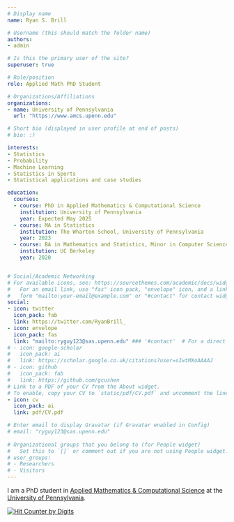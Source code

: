 ```yaml
---
# Display name
name: Ryan S. Brill

# Username (this should match the folder name)
authors:
- admin

# Is this the primary user of the site?
superuser: true

# Role/position
role: Applied Math PhD Student

# Organizations/Affiliations
organizations:
- name: University of Pennsylvania
  url: "https://www.amcs.upenn.edu"

# Short bio (displayed in user profile at end of posts)
# bio: :)

interests:
- Statistics
- Probability
- Machine Learning
- Statistics in Sports
- Statistical applications and case studies

education:
  courses:
  - course: PhD in Applied Mathematics & Computational Science
    institution: University of Pennsylvania
    year: Expected May 2025 
  - course: MA in Statistics
    institution: The Wharton School, University of Pennsylvania
    year: 2023
  - course: BA in Mathematics and Statistics, Minor in Computer Science
    institution: UC Berkeley
    year: 2020


# Social/Academic Networking
# For available icons, see: https://sourcethemes.com/academic/docs/widgets/#icons
#   For an email link, use "fas" icon pack, "envelope" icon, and a link in the
#   form "mailto:your-email@example.com" or "#contact" for contact widget.
social:
- icon: twitter
  icon_pack: fab
  link: https://twitter.com/RyanBrill_
- icon: envelope
  icon_pack: fas
  link: "mailto:ryguy123@sas.upenn.edu" ### '#contact'  # For a direct email link, use "mailto:test@example.org".
# - icon: google-scholar
#   icon_pack: ai
#   link: https://scholar.google.co.uk/citations?user=sIwtMXoAAAAJ
# - icon: github
#   icon_pack: fab
#   link: https://github.com/gcushen
# Link to a PDF of your CV from the About widget.
# To enable, copy your CV to `static/pdf/CV.pdf` and uncomment the lines below.  
- icon: cv
  icon_pack: ai
  link: pdf/CV.pdf

# Enter email to display Gravatar (if Gravatar enabled in Config)
# email: "ryguy123@sas.upenn.edu"
  
# Organizational groups that you belong to (for People widget)
#   Set this to `[]` or comment out if you are not using People widget.  
# user_groups:
# - Researchers
# - Visitors
---
```


<!---
I am a second year PhD student at the [University of Pennsylvania](https://www.upenn.edu) in [Applied Mathematics & Computational Science](https://www.amcs.upenn.edu). I'm interested in Bayesian statistics, statistical prediction, applied probability, mathematical modeling, and sports analytics.

For my undergraduate studies, I attended [UC Berkeley](https://www.berkeley.edu), where I double majored in [Mathematics](https://math.berkeley.edu) and [Statistics](https://statistics.berkeley.edu), and minored in [Computer Science](https://eecs.berkeley.edu). 
 
Please enjoy this picture of me at a [Husky Cafe](https://www.facebook.com/neverlandsiberians/) in Bangkok, Thailand.

See also my [**CV**](pdf/CV.pdf).
--->

I am a PhD student in [Applied Mathematics & Computational Science](https://www.amcs.upenn.edu) at the [University of Pennsylvania](https://www.upenn.edu).

<!---
where I am advised by [Adi Wyner]() 

and [Sameer Deshpande]().
--->

<!---
Please enjoy this picture of me at a [Husky Cafe](https://www.facebook.com/neverlandsiberians/) in Bangkok, Thailand.
--->

<a href="https://www.digits.net" target="_blank"> <img src="https://counter.digits.net/?counter={297035b4-5e06-f154-5558-c850c031e36e}&template=simple" alt="Hit Counter by Digits" border="0"  /> </a>
